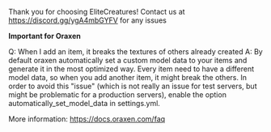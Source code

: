 Thank you for choosing EliteCreatures!
Contact us at https://discord.gg/ygA4mbGYFV for any issues

**Important for Oraxen**

Q: When I add an item, it breaks the textures of others already created
A: By default oraxen automatically set a custom model data to your items and generate it in the most optimized way. Every item need to have a different model data, so when you add another item, it might break the others. In order to avoid this "issue" (which is not really an issue for test servers, but might be problematic for a production servers), enable the option automatically_set_model_data in settings.yml.

More information: https://docs.oraxen.com/faq